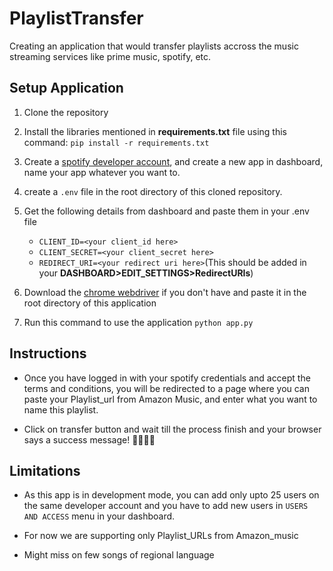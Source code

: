 # PlaylistTransfer
Creating an application that would transfer playlists accross the music streaming services like prime music, spotify, etc.

## Setup Application
1. Clone the repository

2. Install the libraries mentioned in **requirements.txt** file using this command:
`pip install -r requirements.txt`

3. Create a [spotify developer account](https://developer.spotify.com/dashboard/login), and create a new app in dashboard, name your app whatever you want to.

4. create a `.env` file in the root directory of this cloned repository.

5. Get the following details from dashboard and paste them in your .env file
 
      - `CLIENT_ID=<your client_id here>`
      - `CLIENT_SECRET=<your client_secret here>` 
      - `REDIRECT_URI=<your redirect uri here>`(This should be added in your **DASHBOARD>EDIT_SETTINGS>RedirectURIs**)

6. Download the [chrome webdriver](https://chromedriver.chromium.org/downloads) if you don't have and paste it in the root directory of this application

7. Run this command to use the application `python app.py`

## Instructions

- Once you have logged in with your spotify credentials and accept the terms and conditions, you will be redirected to a page where you can paste your Playlist_url from Amazon Music, and enter what you want to name this playlist.

- Click on transfer button and wait till the process finish and your browser says a success message! 🎉🎉🎉🎉

## Limitations

- As this app is in development mode, you can add only upto 25 users on the same developer account and you have to add new users in `USERS AND ACCESS` menu in your dashboard.

- For now we are supporting only Playlist_URLs from Amazon_music
- Might miss on few songs of regional language







